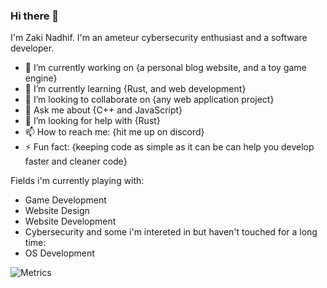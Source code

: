 ### Hi there 👋

I'm Zaki Nadhif. I'm an ameteur cybersecurity enthusiast and a software developer.

- 🔭 I’m currently working on {a personal blog website, and a toy game engine}
- 🌱 I’m currently learning {Rust, and web development}
- 👯 I’m looking to collaborate on {any web application project}
- 💬 Ask me about {C++ and JavaScript}
- 🤔 I’m looking for help with {Rust}
- 📫 How to reach me: {hit me up on discord}
- ⚡ Fun fact: {keeping code as simple as it can be can help you develop faster and cleaner code}

Fields i'm currently playing with:
- Game Development
- Website Design
- Website Development
- Cybersecurity
and some i'm intereted in but haven't touched for a long time:
- OS Development

![Metrics](https://metrics.lecoq.io/zakinadhif?template=classic&config.timezone=Asia%2FJakarta)
